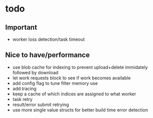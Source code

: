 

# todo

## Important
- worker loss detection/task timeout

## Nice to have/performance
- use blob cache for indexing to prevent upload+delete immidately followed by download
- let work requests block to see if work becomes available
- add config flag to tune filter memory use
- add tracing
- keep a cache of which indices are assigned to what worker
- task retry
- result/error submit retrying
- use more single value structs for better build time error detection
